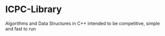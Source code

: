# ICPC-Library
Algorithms and Data Structures in C++ intended to be competitive, simple and fast to run

